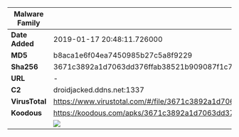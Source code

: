 | Malware Family | SandroRat                                                    |
| -------------- | ------------------------------------------------------------ |
| **Date Added** | 2019-01-17 20:48:11.726000                                                   |
| **MD5**        | b8aca1e6f04ea7450985b27c5a8f9229                             |
| **Sha256**     | 3671c3892a1d7063dd376ffab38521b909087f1c7aeb12775f78fc2505c64ac8 |
| **URL**        | -                                                            |
| **C2**         | droidjacked.ddns.net:1337 |
| **VirusTotal** | https://www.virustotal.com/#/file/3671c3892a1d7063dd376ffab38521b909087f1c7aeb12775f78fc2505c64ac8/detection |
| **Koodous**    | https://koodous.com/apks/3671c3892a1d7063dd376ffab38521b909087f1c7aeb12775f78fc2505c64ac8 |
|                | ![](../assets/3671c3892a1d7063dd376ffab38521b909087f1c7aeb12775f78fc2505c64ac8.png) |